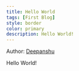 ```yaml
---
title: Hello World
tags: [First Blog]
style: border
color: primary
description: Hello World!
---
```


Author: [Deepanshu](https://www.github.com/ChaudharyDeepanshu)

Hello World!